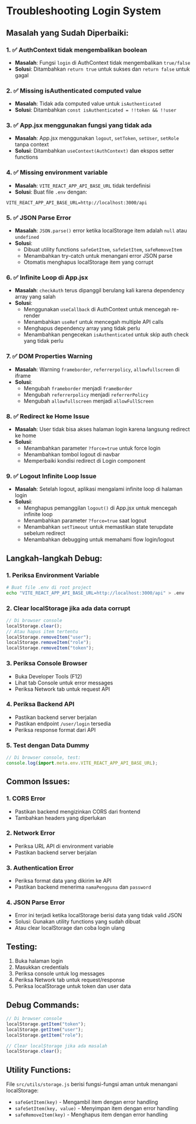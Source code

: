 # Troubleshooting Login System

## Masalah yang Sudah Diperbaiki:

### 1. ✅ AuthContext tidak mengembalikan boolean

- **Masalah**: Fungsi `login` di AuthContext tidak mengembalikan `true/false`
- **Solusi**: Ditambahkan `return true` untuk sukses dan `return false` untuk gagal

### 2. ✅ Missing isAuthenticated computed value

- **Masalah**: Tidak ada computed value untuk `isAuthenticated`
- **Solusi**: Ditambahkan `const isAuthenticated = !!token && !!user`

### 3. ✅ App.jsx menggunakan fungsi yang tidak ada

- **Masalah**: App.jsx menggunakan `logout`, `setToken`, `setUser`, `setRole` tanpa context
- **Solusi**: Ditambahkan `useContext(AuthContext)` dan ekspos setter functions

### 4. ✅ Missing environment variable

- **Masalah**: `VITE_REACT_APP_API_BASE_URL` tidak terdefinisi
- **Solusi**: Buat file `.env` dengan:

```
VITE_REACT_APP_API_BASE_URL=http://localhost:3000/api
```

### 5. ✅ JSON Parse Error

- **Masalah**: `JSON.parse()` error ketika localStorage item adalah `null` atau `undefined`
- **Solusi**:
  - Dibuat utility functions `safeGetItem`, `safeSetItem`, `safeRemoveItem`
  - Menambahkan try-catch untuk menangani error JSON parse
  - Otomatis menghapus localStorage item yang corrupt

### 6. ✅ Infinite Loop di App.jsx

- **Masalah**: `checkAuth` terus dipanggil berulang kali karena dependency array yang salah
- **Solusi**:
  - Menggunakan `useCallback` di AuthContext untuk mencegah re-render
  - Menambahkan `useRef` untuk mencegah multiple API calls
  - Menghapus dependency array yang tidak perlu
  - Menambahkan pengecekan `isAuthenticated` untuk skip auth check yang tidak perlu

### 7. ✅ DOM Properties Warning

- **Masalah**: Warning `frameborder`, `referrerpolicy`, `allowfullscreen` di iframe
- **Solusi**:
  - Mengubah `frameborder` menjadi `frameBorder`
  - Mengubah `referrerpolicy` menjadi `referrerPolicy`
  - Mengubah `allowfullscreen` menjadi `allowFullScreen`

### 8. ✅ Redirect ke Home Issue

- **Masalah**: User tidak bisa akses halaman login karena langsung redirect ke home
- **Solusi**:
  - Menambahkan parameter `?force=true` untuk force login
  - Menambahkan tombol logout di navbar
  - Memperbaiki kondisi redirect di Login component

### 9. ✅ Logout Infinite Loop Issue

- **Masalah**: Setelah logout, aplikasi mengalami infinite loop di halaman login
- **Solusi**:
  - Menghapus pemanggilan `logout()` di App.jsx untuk mencegah infinite loop
  - Menambahkan parameter `?force=true` saat logout
  - Menambahkan `setTimeout` untuk memastikan state terupdate sebelum redirect
  - Menambahkan debugging untuk memahami flow login/logout

## Langkah-langkah Debug:

### 1. Periksa Environment Variable

```bash
# Buat file .env di root project
echo "VITE_REACT_APP_API_BASE_URL=http://localhost:3000/api" > .env
```

### 2. Clear localStorage jika ada data corrupt

```javascript
// Di browser console
localStorage.clear();
// Atau hapus item tertentu
localStorage.removeItem("user");
localStorage.removeItem("role");
localStorage.removeItem("token");
```

### 3. Periksa Console Browser

- Buka Developer Tools (F12)
- Lihat tab Console untuk error messages
- Periksa Network tab untuk request API

### 4. Periksa Backend API

- Pastikan backend server berjalan
- Pastikan endpoint `/user/login` tersedia
- Periksa response format dari API

### 5. Test dengan Data Dummy

```javascript
// Di browser console, test:
console.log(import.meta.env.VITE_REACT_APP_API_BASE_URL);
```

## Common Issues:

### 1. CORS Error

- Pastikan backend mengizinkan CORS dari frontend
- Tambahkan headers yang diperlukan

### 2. Network Error

- Periksa URL API di environment variable
- Pastikan backend server berjalan

### 3. Authentication Error

- Periksa format data yang dikirim ke API
- Pastikan backend menerima `namaPengguna` dan `password`

### 4. JSON Parse Error

- Error ini terjadi ketika localStorage berisi data yang tidak valid JSON
- Solusi: Gunakan utility functions yang sudah dibuat
- Atau clear localStorage dan coba login ulang

## Testing:

1. Buka halaman login
2. Masukkan credentials
3. Periksa console untuk log messages
4. Periksa Network tab untuk request/response
5. Periksa localStorage untuk token dan user data

## Debug Commands:

```javascript
// Di browser console
localStorage.getItem("token");
localStorage.getItem("user");
localStorage.getItem("role");

// Clear localStorage jika ada masalah
localStorage.clear();
```

## Utility Functions:

File `src/utils/storage.js` berisi fungsi-fungsi aman untuk menangani localStorage:

- `safeGetItem(key)` - Mengambil item dengan error handling
- `safeSetItem(key, value)` - Menyimpan item dengan error handling
- `safeRemoveItem(key)` - Menghapus item dengan error handling
